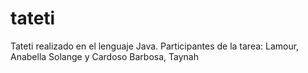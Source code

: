 # tateti
Tateti realizado en el lenguaje Java.
Participantes de la tarea: Lamour, Anabella Solange y Cardoso Barbosa, Taynah
